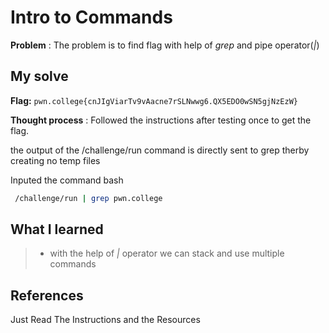

# Intro to Commands 

**Problem** : The problem is to find flag with help of *grep* and pipe operator(*|*)
## My solve

**Flag:** `pwn.college{cnJIgViarTv9vAacne7rSLNwwg6.QX5EDO0wSN5gjNzEzW}`

**Thought process** :   Followed the instructions after testing once to get the flag.


the output of the /challenge/run command is directly sent to grep therby creating no temp files


Inputed the command
bash
```bash
 /challenge/run | grep pwn.college

```


## What I learned
> * with the help of *|* operator we can stack and use multiple commands


## References 
Just Read The Instructions and the Resources

